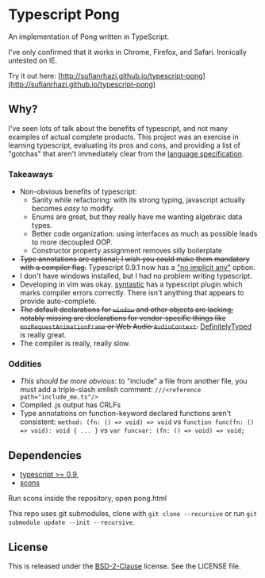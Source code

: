 Typescript Pong
===============

An implementation of Pong written in TypeScript. 

I've only confirmed that it works in Chrome, Firefox, and Safari. Ironically untested on IE.

Try it out here: [http://sufianrhazi.github.io/typescript-pong](http://sufianrhazi.github.io/typescript-pong)


Why?
----

I've seen lots of talk about the benefits of typescript, and not many examples of actual complete products. This project
was an exercise in learning typescript, evaluating its pros and cons, and providing a list of "gotchas" that aren't
immediately clear from the [language
specification](http://www.typescriptlang.org/Content/TypeScript%20Language%20Specification.pdf).

### Takeaways

* Non-obvious benefits of typescript:
    * Sanity while refactoring: with its strong typing, javascript actually becomes *easy* to modify.
    * Enums are great, but they really have me wanting algebraic data types.
    * Better code organization: using interfaces as much as possible leads to more decoupled OOP.
    * Constructor property assignment removes silly boilerplate
* ~~Type annotations are optional; I wish you could make them mandatory with a compiler flag.~~ Typescript 0.9.1 now has a ["no implicit any"](http://blogs.msdn.com/b/typescript/archive/2013/08/06/announcing-0-9-1.aspx) option.
* I don't have windows installed, but I had no problem writing typescript.
* Developing in vim was okay. [syntastic](https://github.com/scrooloose/syntastic) has a typescript plugin which marks
  compiler errors correctly.  There isn't anything that appears to provide auto-complete.
* ~~The default declarations for `window` and other objects are lacking; notably missing are declarations for
  vendor-specific things like `mozRequestAnimationFrame` or Web Audio `AudioContext`.~~
  [DefinitelyTyped](https://github.com/borisyankov/DefinitelyTyped) is really great.
* The compiler is really, really slow.


### Oddities

* *This should be more obvious*: to "include" a file from another file, you must add a triple-slash xmlish comment: `///<reference path="include_me.ts"/>`
* Compiled .js output has CRLFs
* Type annotations on function-keyword declared functions aren't consistent: `method: (fn: () => void) => void` vs `function func(fn: () => void): void { ... }` vs `var funcvar: (fn: () => void) => void;`


Dependencies
------------

* [typescript >= 0.9](http://www.typescriptlang.org/),
* [scons](http://www.scons.org/)

Run scons inside the repository, open pong.html

This repo uses git submodules, clone with `git clone --recursive` or run `git submodule update --init --recursive`.


License
-------

This is released under the [BSD-2-Clause](http://opensource.org/licenses/BSD-2-Clause) license. See the LICENSE file.
